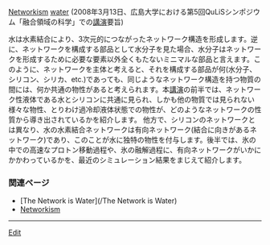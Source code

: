 ---
---
[Networkism](/Networkism)
[water](/water)
(2008年3月13日、広島大学における第5回QuLiSシンポジウム「融合領域の科学」での[講演](/講演)要旨)

水は水素結合により、3次元的につながったネットワーク構造を形成します。逆に、ネットワークを構成する部品として水分子を見た場合、水分子はネットワークを形成するために必要な要素以外全くもたないミニマルな部品と言えます。このように、ネットワークを主体と考えると、それを構成する部品が何(水分子、シリコン、シリカ、etc.)であっても、同じようなネットワーク構造を持つ物質の間には、何か共通の物性があると考えられます。本[講演](/講演)の前半では、ネットワーク性液体である水とシリコンに共通に見られ、しかも他の物質では見られない様々な物性、とりわけ過冷却液体状態での物性が、どのようなネットワークの性質から導き出されているかを紹介します。
他方で、シリコンのネットワークとは異なり、水の水素結合ネットワークは有向ネットワーク(結合に向きがあるネットワーク)であり、このことが水に独特の物性を付与します。後半では、氷の中での高速なプロトン移動過程や、氷の融解過程に、有向ネットワークがいかにかかわっているかを、最近のシミュレーション結果をまじえて紹介します。
### 関連ページ
* [The Network is Water](/The Network is Water)
* [Networkism](/Networkism)



----
[Edit](https://github.com/vitroid/vitroid.github.io/edit/master/MD/ネットワーク性液体の幾何学と動力学と統計力学.md)
